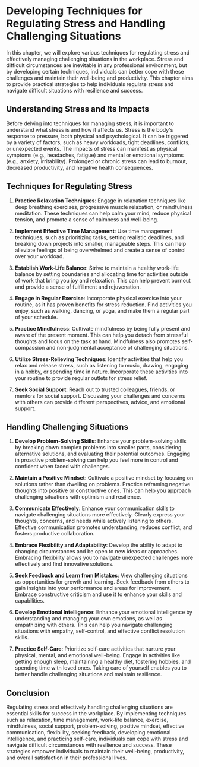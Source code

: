Developing Techniques for Regulating Stress and Handling Challenging Situations
========================================================================================

In this chapter, we will explore various techniques for regulating stress and effectively managing challenging situations in the workplace. Stress and difficult circumstances are inevitable in any professional environment, but by developing certain techniques, individuals can better cope with these challenges and maintain their well-being and productivity. This chapter aims to provide practical strategies to help individuals regulate stress and navigate difficult situations with resilience and success.

**Understanding Stress and Its Impacts**
----------------------------------------

Before delving into techniques for managing stress, it is important to understand what stress is and how it affects us. Stress is the body's response to pressure, both physical and psychological. It can be triggered by a variety of factors, such as heavy workloads, tight deadlines, conflicts, or unexpected events. The impacts of stress can manifest as physical symptoms (e.g., headaches, fatigue) and mental or emotional symptoms (e.g., anxiety, irritability). Prolonged or chronic stress can lead to burnout, decreased productivity, and negative health consequences.

**Techniques for Regulating Stress**
------------------------------------

1. **Practice Relaxation Techniques**: Engage in relaxation techniques like deep breathing exercises, progressive muscle relaxation, or mindfulness meditation. These techniques can help calm your mind, reduce physical tension, and promote a sense of calmness and well-being.

2. **Implement Effective Time Management**: Use time management techniques, such as prioritizing tasks, setting realistic deadlines, and breaking down projects into smaller, manageable steps. This can help alleviate feelings of being overwhelmed and create a sense of control over your workload.

3. **Establish Work-Life Balance**: Strive to maintain a healthy work-life balance by setting boundaries and allocating time for activities outside of work that bring you joy and relaxation. This can help prevent burnout and provide a sense of fulfillment and rejuvenation.

4. **Engage in Regular Exercise**: Incorporate physical exercise into your routine, as it has proven benefits for stress reduction. Find activities you enjoy, such as walking, dancing, or yoga, and make them a regular part of your schedule.

5. **Practice Mindfulness**: Cultivate mindfulness by being fully present and aware of the present moment. This can help you detach from stressful thoughts and focus on the task at hand. Mindfulness also promotes self-compassion and non-judgmental acceptance of challenging situations.

6. **Utilize Stress-Relieving Techniques**: Identify activities that help you relax and release stress, such as listening to music, drawing, engaging in a hobby, or spending time in nature. Incorporate these activities into your routine to provide regular outlets for stress relief.

7. **Seek Social Support**: Reach out to trusted colleagues, friends, or mentors for social support. Discussing your challenges and concerns with others can provide different perspectives, advice, and emotional support.

**Handling Challenging Situations**
-----------------------------------

1. **Develop Problem-Solving Skills**: Enhance your problem-solving skills by breaking down complex problems into smaller parts, considering alternative solutions, and evaluating their potential outcomes. Engaging in proactive problem-solving can help you feel more in control and confident when faced with challenges.

2. **Maintain a Positive Mindset**: Cultivate a positive mindset by focusing on solutions rather than dwelling on problems. Practice reframing negative thoughts into positive or constructive ones. This can help you approach challenging situations with optimism and resilience.

3. **Communicate Effectively**: Enhance your communication skills to navigate challenging situations more effectively. Clearly express your thoughts, concerns, and needs while actively listening to others. Effective communication promotes understanding, reduces conflict, and fosters productive collaboration.

4. **Embrace Flexibility and Adaptability**: Develop the ability to adapt to changing circumstances and be open to new ideas or approaches. Embracing flexibility allows you to navigate unexpected challenges more effectively and find innovative solutions.

5. **Seek Feedback and Learn from Mistakes**: View challenging situations as opportunities for growth and learning. Seek feedback from others to gain insights into your performance and areas for improvement. Embrace constructive criticism and use it to enhance your skills and capabilities.

6. **Develop Emotional Intelligence**: Enhance your emotional intelligence by understanding and managing your own emotions, as well as empathizing with others. This can help you navigate challenging situations with empathy, self-control, and effective conflict resolution skills.

7. **Practice Self-Care**: Prioritize self-care activities that nurture your physical, mental, and emotional well-being. Engage in activities like getting enough sleep, maintaining a healthy diet, fostering hobbies, and spending time with loved ones. Taking care of yourself enables you to better handle challenging situations and maintain resilience.

**Conclusion**
--------------

Regulating stress and effectively handling challenging situations are essential skills for success in the workplace. By implementing techniques such as relaxation, time management, work-life balance, exercise, mindfulness, social support, problem-solving, positive mindset, effective communication, flexibility, seeking feedback, developing emotional intelligence, and practicing self-care, individuals can cope with stress and navigate difficult circumstances with resilience and success. These strategies empower individuals to maintain their well-being, productivity, and overall satisfaction in their professional lives.
